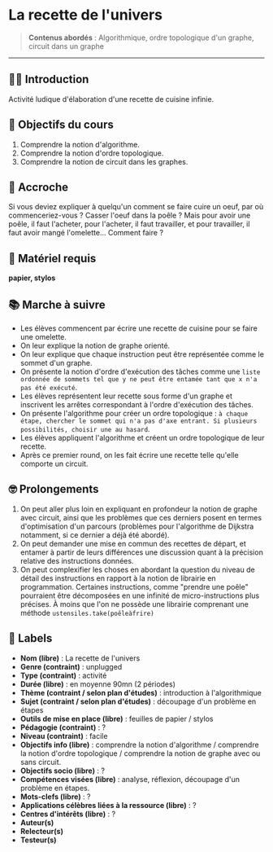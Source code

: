 
# La recette de l'univers

>**Contenus abordés** : Algorithmique, ordre topologique d'un graphe, circuit dans un graphe


***


## 🙇‍♂️ Introduction

Activité ludique d'élaboration d'une recette de cuisine infinie. 

## :honey_pot: Objectifs du cours

1. Comprendre la notion d'algorithme. 
2. Comprendre la notion d'ordre topologique.
3. Comprendre la notion de circuit dans les graphes.

## :lollipop: Accroche

Si vous deviez expliquer à quelqu'un comment se faire cuire un oeuf, par où commenceriez-vous ? Casser l'oeuf dans la poêle ? Mais pour avoir une poêle, il faut l'acheter, pour l'acheter, il faut travailler, et pour travailler, il faut avoir mangé l'omelette... Comment faire ? 


## 🎲 Matériel requis

**papier, stylos** 


## 📚 Marche à suivre

* Les élèves commencent par écrire une recette de cuisine pour se faire une omelette. 
* On leur explique la notion de graphe orienté. 
* On leur explique que chaque instruction peut être représentée comme le sommet d'un graphe. 
* On présente la notion d'ordre d'exécution des tâches comme une `liste ordonnée de sommets tel que y ne peut être entamée tant que x n'a pas été exécuté`. 
* Les élèves représentent leur recette sous forme d'un graphe et inscrivent les arrêtes correspondant à l'ordre d'exécution des tâches. 
* On présente l'algorithme pour créer un ordre topologique : `à chaque étape, chercher le sommet qui n'a pas d'axe entrant. Si plusieurs possibilités, choisir une au hasard`.
* Les élèves appliquent l'algorithme et créent un ordre topologique de leur recette. 
* Après ce premier round, on les fait écrire une recette telle qu'elle comporte un circuit. 

## 🤓 Prolongements


1. On peut aller plus loin en expliquant en profondeur la notion de graphe avec circuit, ainsi que les problèmes que ces derniers posent en termes d'optimisation d'un parcours (problèmes pour l'algorithme de Dijkstra notamment, si ce dernier a déjà été abordé). 
2. On peut demander une mise en commun des recettes de départ, et entamer à partir de leurs différences une discussion quant à la précision relative des instructions données. 
3. On peut complexifier les choses en abordant la question du niveau de détail des instructions en rapport à la notion de librairie en programmation. Certaines instructions, comme "prendre une poêle" pourraient être décomposées en une infinité de micro-instructions plus précises. À moins que l'on ne possède une librairie comprenant une méthode `ustensiles.take(poêleàfrire)`

## :crystal_ball: Labels 

* **Nom (libre)** : La recette de l'univers
* **Genre (contraint)** : unplugged
* **Type (contraint)** : activité
* **Durée (libre)** : en moyenne 90mn (2 périodes)
* **Thème (contraint / selon plan d'études)** : introduction à l'algorithmique
* **Sujet (contraint / selon plan d'études)** : découpage d'un problème en étapes
* **Outils de mise en place (libre)** : feuilles de papier / stylos
* **Pédagogie (contraint)** : ? 
* **Niveau (contraint)** : facile
* **Objectifs info (libre)** : comprendre la notion d'algorithme / comprendre la notion d'ordre topologique / comprendre la notion de graphe avec ou sans circuit. 
* **Objectifs socio (libre)** :  ?
* **Compétences visées (libre)** : analyse, réflexion, découpage d'un problème en étapes. 
* **Mots-clefs (libre)** : ? 
* **Applications célèbres liées à la ressource (libre)** : ? 
* **Centres d'intérêts (libre)** : ? 
* **Auteur(s)**
* **Relecteur(s)**
* **Testeur(s)**



